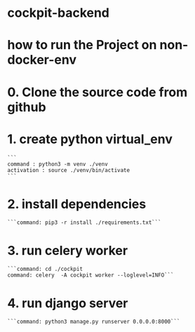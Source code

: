 # cockpit-backend

# how to run the Project on non-docker-env
# 0. Clone the source code from github
# 1. create python virtual_env 
    ```
    command : python3 -m venv ./venv
    activation : source ./venv/bin/activate
    ```
# 2. install dependencies
    ```command: pip3 -r install ./requirements.txt```
# 3. run celery worker
    ```command: cd ./cockpit 
    command: celery  -A cockpit worker --loglevel=INFO```
# 4. run django server
    ```command: python3 manage.py runserver 0.0.0.0:8000```
